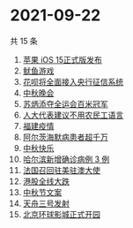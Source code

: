 # 2021-09-22

共 15 条

<!-- BEGIN ZHIHUSEARCH -->
<!-- 最后更新时间 Wed Sep 22 2021 12:13:52 GMT+0800 (China Standard Time) -->
1. [苹果 iOS 15正式版发布](https://www.zhihu.com/search?q=ios15)
1. [鱿鱼游戏](https://www.zhihu.com/search?q=鱿鱼游戏)
1. [花呗将全面接入央行征信系统](https://www.zhihu.com/search?q=花呗)
1. [中秋晚会](https://www.zhihu.com/search?q=中秋晚会)
1. [苏炳添夺全运会百米冠军](https://www.zhihu.com/search?q=苏炳添)
1. [人大代表建议不用农民工语言](https://www.zhihu.com/search?q=农民工语言)
1. [福建疫情](https://www.zhihu.com/search?q=福建疫情)
1. [阿尔茨海默病患者超千万](https://www.zhihu.com/search?q=阿尔茨海默)
1. [中秋快乐](https://www.zhihu.com/search?q=中秋节)
1. [哈尔滨新增确诊病例 3 例](https://www.zhihu.com/search?q=黑龙江新增)
1. [法国召回驻美驻澳大使](https://www.zhihu.com/search?q=法国召回驻美国和驻澳大利亚大使)
1. [港股全线大跌](https://www.zhihu.com/search?q=港股暴跌)
1. [中秋节文案](https://www.zhihu.com/search?q=中秋节文案)
1. [天舟三号发射](https://www.zhihu.com/search?q=天舟三号)
1. [北京环球影城正式开园](https://www.zhihu.com/search?q=北京环球影城)
<!-- END ZHIHUSEARCH -->
